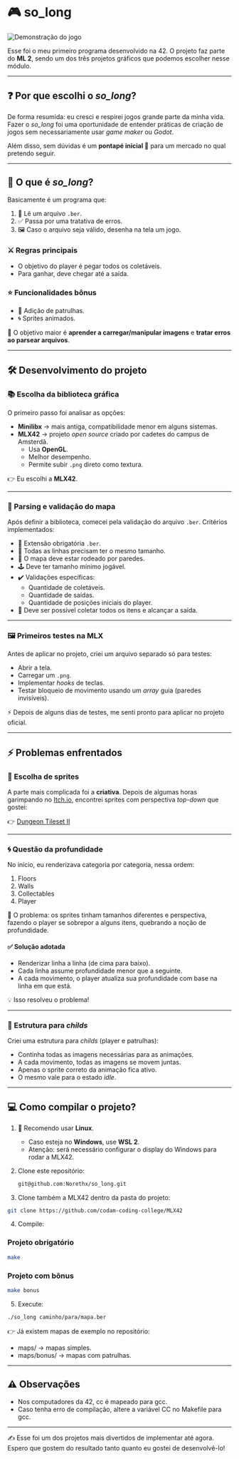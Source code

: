 # 🎮 so_long
  ![Demonstração do jogo](so_long.gif)

Esse foi o meu primeiro programa desenvolvido na 42.
O projeto faz parte do **ML 2**, sendo um dos três projetos gráficos que podemos escolher nesse módulo.

---

## ❓ Por que escolhi o *so_long*?

De forma resumida: eu cresci e respirei jogos grande parte da minha vida.
Fazer o *so_long* foi uma oportunidade de entender práticas de criação de jogos sem necessariamente usar *game maker* ou *Godot*.

Além disso, sem dúvidas é um **pontapé inicial 🚀** para um mercado no qual pretendo seguir.

---

## 🧩 O que é *so_long*?

Basicamente é um programa que:

1. 📂 Lê um arquivo `.ber`.
2. ✅ Passa por uma tratativa de erros.
3. 🖼️ Caso o arquivo seja válido, desenha na tela um jogo.

### ⚔️ Regras principais

- O objetivo do player é pegar todos os coletáveis.
- Para ganhar, deve chegar até a saída.

### ⭐ Funcionalidades bônus

- 👾 Adição de patrulhas.
- 🌀 Sprites animados.

🎯 O objetivo maior é **aprender a carregar/manipular imagens** e **tratar erros ao parsear arquivos**.

---

## 🛠️ Desenvolvimento do projeto

### 📚 Escolha da biblioteca gráfica

O primeiro passo foi analisar as opções:

- **Minilibx** → mais antiga, compatibilidade menor em alguns sistemas.
- **MLX42** → projeto *open source* criado por cadetes do campus de Amsterdã.
  - Usa **OpenGL**.
  - Melhor desempenho.
  - Permite subir `.png` direto como textura.

👉 Eu escolhi a **MLX42**.

---

### 📝 Parsing e validação do mapa

Após definir a biblioteca, comecei pela validação do arquivo `.ber`.
Critérios implementados:

- 📌 Extensão obrigatória `.ber`.
- 📏 Todas as linhas precisam ter o mesmo tamanho.
- 🧱 O mapa deve estar rodeado por paredes.
- 🕹️ Deve ter tamanho mínimo jogável.
- ✔️ Validações específicas:
  - Quantidade de coletáveis.
  - Quantidade de saídas.
  - Quantidade de posições iniciais do player.
- 🔗 Deve ser possível coletar todos os itens e alcançar a saída.

---

### 🖼️ Primeiros testes na MLX

Antes de aplicar no projeto, criei um arquivo separado só para testes:

- Abrir a tela.
- Carregar um `.png`.
- Implementar *hooks* de teclas.
- Testar bloqueio de movimento usando um *array* guia (paredes invisíveis).

⚡ Depois de alguns dias de testes, me senti pronto para aplicar no projeto oficial.

---

## ⚡ Problemas enfrentados

### 🎨 Escolha de sprites

A parte mais complicada foi a **criativa**.
Depois de algumas horas garimpando no [Itch.io](https://itch.io), encontrei sprites com perspectiva *top-down* que gostei:

👉 [Dungeon Tileset II](https://0x72.itch.io/dungeontileset-ii)

---

### 🌀 Questão da profundidade

No início, eu renderizava categoria por categoria, nessa ordem:

1. Floors
2. Walls
3. Collectables
4. Player

🚨 O problema: os sprites tinham tamanhos diferentes e perspectiva, fazendo o player se sobrepor a alguns itens, quebrando a noção de profundidade.

#### ✅ Solução adotada

- Renderizar linha a linha (de cima para baixo).
- Cada linha assume profundidade menor que a seguinte.
- A cada movimento, o player atualiza sua profundidade com base na linha em que está.

💡 Isso resolveu o problema!

---

### 👥 Estrutura para *childs*

Criei uma estrutura para *childs* (player e patrulhas):

- Continha todas as imagens necessárias para as animações.
- A cada movimento, todas as imagens se movem juntas.
- Apenas o sprite correto da animação fica ativo.
- O mesmo vale para o estado *idle*.

---

## 💻 Como compilar o projeto?

1. 🐧 Recomendo usar **Linux**.
   - Caso esteja no **Windows**, use **WSL 2**.
   - Atenção: será necessário configurar o display do Windows para rodar a MLX42.

2. Clone este repositório:
   ```bash
   git@github.com:Norethx/so_long.git
   ```

3. Clone também a MLX42 dentro da pasta do projeto:
  ```bash
  git clone https://github.com/codam-coding-college/MLX42
  ```

4. Compile:
### Projeto obrigatório
  ```bash
  make
  ```
### Projeto com bônus
  ```bash
  make bonus
  ```

5. Execute:
  ```bash
  ./so_long caminho/para/mapa.ber
  ```

👉 Já existem mapas de exemplo no repositório:
  - maps/ → mapas simples.
  - maps/bonus/ → mapas com patrulhas.

---

## ⚠️ Observações

  - Nos computadores da 42, cc é mapeado para gcc.
  - Caso tenha erro de compilação, altere a variável CC no Makefile para gcc.

---

✍️ Esse foi um dos projetos mais divertidos de implementar até agora. Espero que gostem do resultado tanto quanto eu gostei de desenvolvê-lo!
